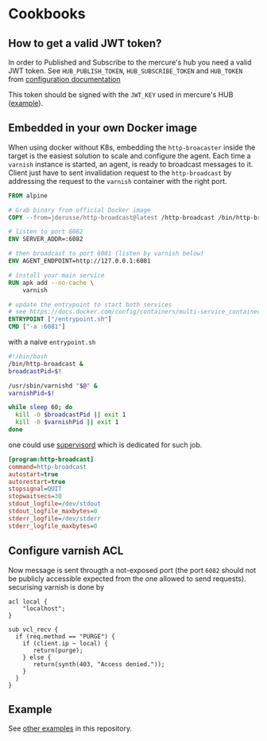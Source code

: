 # Cookbooks

## How to get a valid JWT token?

In order to Published and Subscribe to the mercure's hub you need a valid JWT token.
See `HUB_PUBLISH_TOKEN`, `HUB_SUBSCRIBE_TOKEN` and `HUB_TOKEN` from [configuration documentation](configuration.md)

This token should be signed with the `JWT_KEY` used in mercure's HUB ([example](https://jwt.io/#debugger-io?token=eyJhbGciOiJIUzI1NiIsInR5cCI6IkpXVCJ9.eyJtZXJjdXJlIjp7InB1Ymxpc2giOltdLCJzdWJzY3JpYmUiOltdfX0.Pcdsjf9mQKhEen8QD43UlZnat2E3-glbYnjF1yXkoCM)).

## Embedded in your own Docker image

When using docker without K8s, embedding the `http-broacaster` inside the
target is the easiest solution to scale and configure the agent.
Each time a `varnish` instance is started, an agent, is ready to broadcast
messages to it.
Client just have to sent invalidation request to the `http-broadcast` by
addressing the request to the `varnish` container with the right port.

```Dockerfile
FROM alpine

# Grab binary from official Docker image
COPY --from=jderusse/http-broadcast@latest /http-broadcast /bin/http-broadcast

# listen to port 6082
ENV SERVER_ADDR=:6082

# then broadcast to port 6081 (listen by varnish below)
ENV AGENT_ENDPOINT=http://127.0.0.1:6081

# install your main service
RUN apk add --no-cache \
    varnish

# update the entrypoint to start both services
# see https://docs.docker.com/config/containers/multi-service_container/
ENTRYPOINT ["/entrypoint.sh"]
CMD ["-a :6081"]
```

with a naive `entrypoint.sh`

```bash
#!/bin/bash
/bin/http-broadcast &
broadcastPid=$!

/usr/sbin/varnishd "$@" &
varnishPid=$!

while sleep 60; do
  kill -0 $broadcastPid || exit 1
  kill -0 $varnishPid || exit 1
done
```

one could use [supervisord](http://supervisord.org/) which is dedicated for such job.

```ini
[program:http-broadcast]
command=http-broadcast
autostart=true
autorestart=true
stopsignal=QUIT
stopwaitsecs=30
stdout_logfile=/dev/stdout
stdout_logfile_maxbytes=0
stderr_logfile=/dev/stderr
stderr_logfile_maxbytes=0
```

## Configure varnish ACL

Now message is sent througth a not-exposed port (the port `6082` should not
be publicly accessible expected from the one allowed to send requests).
securising varnish is done by

```vcl
acl local {
    "localhost";
}

sub vcl_recv {
  if (req.method == "PURGE") {
    if (client.ip ~ local) {
       return(purge);
    } else {
       return(synth(403, "Access denied."));
    }
  }
}
```

## Example

See [other examples](../examples) in this repository.
